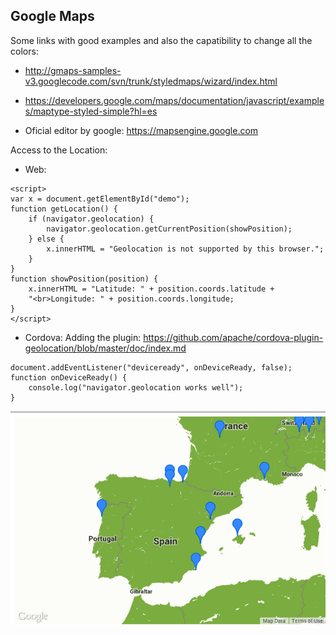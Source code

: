 ## Google Maps ##
Some links with good examples and also the capatibility to change all the colors:

- http://gmaps-samples-v3.googlecode.com/svn/trunk/styledmaps/wizard/index.html

- https://developers.google.com/maps/documentation/javascript/examples/maptype-styled-simple?hl=es

- Oficial editor by google:
https://mapsengine.google.com

Access to the Location:
- Web: 

```
<script>
var x = document.getElementById("demo");
function getLocation() {
    if (navigator.geolocation) {
        navigator.geolocation.getCurrentPosition(showPosition);
    } else {
        x.innerHTML = "Geolocation is not supported by this browser.";
    }
}
function showPosition(position) {
    x.innerHTML = "Latitude: " + position.coords.latitude + 
    "<br>Longitude: " + position.coords.longitude; 
}
</script>
```

- Cordova: Adding the plugin: https://github.com/apache/cordova-plugin-geolocation/blob/master/doc/index.md
```
document.addEventListener("deviceready", onDeviceReady, false);
function onDeviceReady() {
    console.log("navigator.geolocation works well");
}
```

![enter image description here](https://raw.githubusercontent.com/ctwhome/lab/master/google-maps/map.png)

